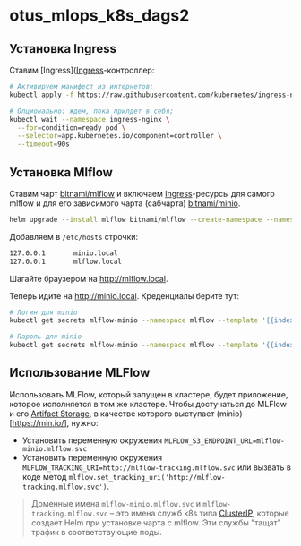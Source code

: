 # otus_mlops_k8s_dags2

## Установка Ingress

Ставим [Ingress]([Ingress](https://kubernetes.io/docs/concepts/services-networking/ingress/)-контроллер:

```bash
# Активируем манифест из интернетов;
kubectl apply -f https://raw.githubusercontent.com/kubernetes/ingress-nginx/main/deploy/static/provider/kind/deploy.yaml

# Опционально: ждем, пока прилдет в себя;
kubectl wait --namespace ingress-nginx \
  --for=condition=ready pod \
  --selector=app.kubernetes.io/component=controller \
  --timeout=90s
```

## Установка Mlflow

Ставим чарт [bitnami/mlflow](https://artifacthub.io/packages/helm/bitnami/mlflow) и включаем [Ingress](https://kubernetes.io/docs/concepts/services-networking/ingress/#the-ingress-resource)-ресурсы для самого mlflow и для его зависимого чарта (сабчарта) [bitnami/minio](https://artifacthub.io/packages/helm/bitnami/minio).

```bash
helm upgrade --install mlflow bitnami/mlflow --create-namespace --namespace=mlflow --set tracking.auth.enabled=false --set tracking.service.type=ClusterIP --set tracking.ingress.enabled=true --set minio.ingress.enabled=true
```

Добавляем в `/etc/hosts` строчки:

```bash
127.0.0.1       minio.local
127.0.0.1       mlflow.local
```

Шагайте браузером на http://mlflow.local. 

Теперь идите на http://minio.local. Креденциалы берите тут:

```bash
# Логин для minio
kubectl get secrets mlflow-minio --namespace mlflow --template '{{index .data "root-user"}}' | base64 -d

# Пароль для minio
kubectl get secrets mlflow-minio --namespace mlflow --template '{{index .data "root-password"}}' | base64 -d
```

## Использование MLFlow

Использовать MLFlow, который запущен в кластере, будет приложение, которое исполняется в том же кластере. Чтобы достучаться до MLFlow и его [Artifact Storage](https://mlflow.org/docs/latest/tracking/artifacts-stores.html), в качестве которого выступает (minio)[https://min.io/], нужно:

* Установить переменную окружения `MLFLOW_S3_ENDPOINT_URL=mlflow-minio.mlflow.svc`
* Установить переменную окружения `MLFLOW_TRACKING_URI=http://mlflow-tracking.mlflow.svc` или вызвать в коде метод `mlflow.set_tracking_uri('http://mlflow-tracking.mlflow.svc')`.

> Доменные имена `mlflow-minio.mlflow.svc` и `mlflow-tracking.mlflow.svc` – это имена служб k8s типа [ClusterIP](https://kubernetes.io/docs/concepts/services-networking/service/#type-clusterip), которые создает Helm при установке чарта с mlflow. Эти службы "тащат" трафик в соответствующие поды. 